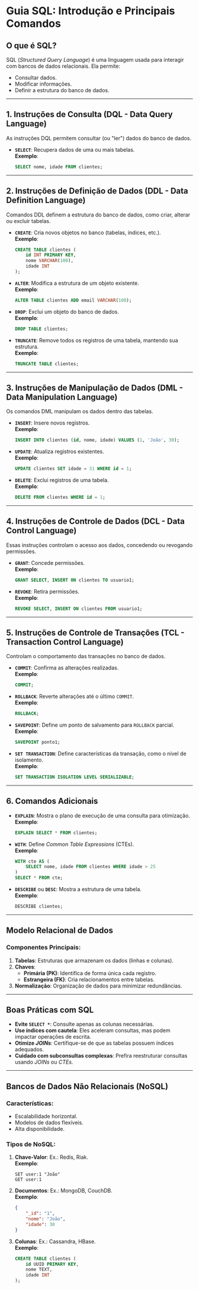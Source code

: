# **Guia SQL: Introdução e Principais Comandos**

## **O que é SQL?**
SQL (*Structured Query Language*) é uma linguagem usada para interagir com bancos de dados relacionais. Ela permite:
- Consultar dados.
- Modificar informações.
- Definir a estrutura do banco de dados.

---

## **1. Instruções de Consulta (DQL - Data Query Language)**  
As instruções DQL permitem consultar (ou "ler") dados do banco de dados.

- **`SELECT`**: Recupera dados de uma ou mais tabelas.  
  **Exemplo**:  
  ```sql
  SELECT nome, idade FROM clientes;
  ```

---

## **2. Instruções de Definição de Dados (DDL - Data Definition Language)**  
Comandos DDL definem a estrutura do banco de dados, como criar, alterar ou excluir tabelas.

- **`CREATE`**: Cria novos objetos no banco (tabelas, índices, etc.).  
  **Exemplo**:  
  ```sql
  CREATE TABLE clientes (
      id INT PRIMARY KEY,
      nome VARCHAR(100),
      idade INT
  );
  ```

- **`ALTER`**: Modifica a estrutura de um objeto existente.  
  **Exemplo**:  
  ```sql
  ALTER TABLE clientes ADD email VARCHAR(100);
  ```

- **`DROP`**: Exclui um objeto do banco de dados.  
  **Exemplo**:  
  ```sql
  DROP TABLE clientes;
  ```

- **`TRUNCATE`**: Remove todos os registros de uma tabela, mantendo sua estrutura.  
  **Exemplo**:  
  ```sql
  TRUNCATE TABLE clientes;
  ```

---

## **3. Instruções de Manipulação de Dados (DML - Data Manipulation Language)**  
Os comandos DML manipulam os dados dentro das tabelas.

- **`INSERT`**: Insere novos registros.  
  **Exemplo**:  
  ```sql
  INSERT INTO clientes (id, nome, idade) VALUES (1, 'João', 30);
  ```

- **`UPDATE`**: Atualiza registros existentes.  
  **Exemplo**:  
  ```sql
  UPDATE clientes SET idade = 31 WHERE id = 1;
  ```

- **`DELETE`**: Exclui registros de uma tabela.  
  **Exemplo**:  
  ```sql
  DELETE FROM clientes WHERE id = 1;
  ```

---

## **4. Instruções de Controle de Dados (DCL - Data Control Language)**  
Essas instruções controlam o acesso aos dados, concedendo ou revogando permissões.

- **`GRANT`**: Concede permissões.  
  **Exemplo**:  
  ```sql
  GRANT SELECT, INSERT ON clientes TO usuario1;
  ```

- **`REVOKE`**: Retira permissões.  
  **Exemplo**:  
  ```sql
  REVOKE SELECT, INSERT ON clientes FROM usuario1;
  ```

---

## **5. Instruções de Controle de Transações (TCL - Transaction Control Language)**  
Controlam o comportamento das transações no banco de dados.

- **`COMMIT`**: Confirma as alterações realizadas.  
  **Exemplo**:  
  ```sql
  COMMIT;
  ```

- **`ROLLBACK`**: Reverte alterações até o último `COMMIT`.  
  **Exemplo**:  
  ```sql
  ROLLBACK;
  ```

- **`SAVEPOINT`**: Define um ponto de salvamento para `ROLLBACK` parcial.  
  **Exemplo**:  
  ```sql
  SAVEPOINT ponto1;
  ```

- **`SET TRANSACTION`**: Define características da transação, como o nível de isolamento.  
  **Exemplo**:  
  ```sql
  SET TRANSACTION ISOLATION LEVEL SERIALIZABLE;
  ```

---

## **6. Comandos Adicionais**  

- **`EXPLAIN`**: Mostra o plano de execução de uma consulta para otimização.  
  **Exemplo**:  
  ```sql
  EXPLAIN SELECT * FROM clientes;
  ```

- **`WITH`**: Define *Common Table Expressions* (CTEs).  
  **Exemplo**:  
  ```sql
  WITH cte AS (
      SELECT nome, idade FROM clientes WHERE idade > 25
  )
  SELECT * FROM cte;
  ```

- **`DESCRIBE`** ou **`DESC`**: Mostra a estrutura de uma tabela.  
  **Exemplo**:  
  ```sql
  DESCRIBE clientes;
  ```

---

## **Modelo Relacional de Dados**

### **Componentes Principais**:
1. **Tabelas**: Estruturas que armazenam os dados (linhas e colunas).  
2. **Chaves**:
   - **Primária (PK)**: Identifica de forma única cada registro.  
   - **Estrangeira (FK)**: Cria relacionamentos entre tabelas.  
3. **Normalização**: Organização de dados para minimizar redundâncias.

---

## **Boas Práticas com SQL**

- **Evite `SELECT *`**: Consulte apenas as colunas necessárias.  
- **Use índices com cautela**: Eles aceleram consultas, mas podem impactar operações de escrita.  
- **Otimize *JOINs***: Certifique-se de que as tabelas possuem índices adequados.  
- **Cuidado com subconsultas complexas**: Prefira reestruturar consultas usando *JOINs* ou *CTEs*.

---

## **Bancos de Dados Não Relacionais (NoSQL)**

### **Características**:
- Escalabilidade horizontal.  
- Modelos de dados flexíveis.  
- Alta disponibilidade.

### **Tipos de NoSQL**:
1. **Chave-Valor**: Ex.: Redis, Riak.  
   **Exemplo**:  
   ```redis
   SET user:1 "João"
   GET user:1
   ```

2. **Documentos**: Ex.: MongoDB, CouchDB.  
   **Exemplo**:  
   ```json
   {
       "_id": "1",
       "nome": "João",
       "idade": 30
   }
   ```

3. **Colunas**: Ex.: Cassandra, HBase.  
   **Exemplo**:  
   ```sql
   CREATE TABLE clientes (
       id UUID PRIMARY KEY,
       nome TEXT,
       idade INT
   );
   ```
